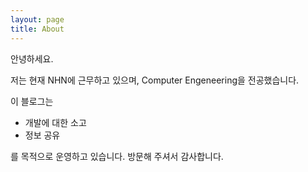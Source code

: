 ```yaml
---
layout: page
title: About
---
```


안녕하세요.

저는 현재 NHN에 근무하고 있으며, Computer Engeneering을 전공했습니다.

이 블로그는 
* 개발에 대한 소고 
* 정보 공유

를 목적으로 운영하고 있습니다. 방문해 주셔서 감사합니다.


